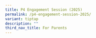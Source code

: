 ```yaml
---
title: P4 Engagement Session (2025)
permalink: /p4-engagement-session-2025/
variant: tiptap
description: ""
third_nav_title: For Parents
---
```

